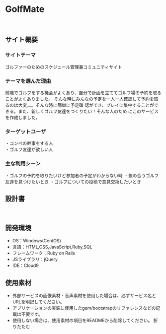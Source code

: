 # GolfMate
​
## サイト概要
### サイトテーマ
ゴルファーのためのスケジュール管理兼コミュニティサイト
​
### テーマを選んだ理由
前職でゴルフをする機会がよくあり、自分で計画を立ててゴルフ場の予約を取ることがよくありました。
そんな時にみんなの予定を一人一人確認して予約を取るのは大変。。。そんな時に簡単に予定確
認ができ、プレイに集中することができる。また、新しくゴルフ友達をつくりたい！そんな人のため
にこのサービスを作成しました。
​
### ターゲットユーザ
・コンペの幹事をする人　　　　　　　　　　　　　　　　　　　　　　　　　　　　　　　　　　　
・ゴルフ友達が欲しい人


### 主な利用シーン
・ゴルフの予約を取りたいけど参加者の予定がわからない時
・気の合うゴルフ友達を見つけたいとき
・ゴルフについての投稿で意見交換したいとき
​
## 設計書
<!--テーマを設定・提出する時点では不要です-->
​
## 開発環境
- OS：Windows(CentOS)
- 言語：HTML,CSS,JavaScript,Ruby,SQL
- フレームワーク：Ruby on Rails
- JSライブラリ：jQuery
- IDE：Cloud9
​
## 使用素材
- 外部サービスの画像素材・音声素材を使用した場合は、必ずサービス名とURLを明記してください。
- アプリケーションの実装に使用したgem/bootstrapのリファレンスなどの記載は不要です。
- 使用しない場合は、使用素材の項目をREADMEから削除してください。
折りたたむ